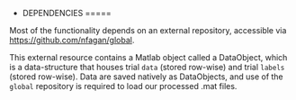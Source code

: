 * DEPENDENCIES
=====

Most of the functionality depends on an external repository, accessible via https://github.com/nfagan/global.

This external resource contains a Matlab object called a DataObject, which is a data-structure
that houses trial `data` (stored row-wise) and trial `labels` (stored row-wise). Data are saved natively as
DataObjects, and use of the `global` repository is required to load our processed .mat files.